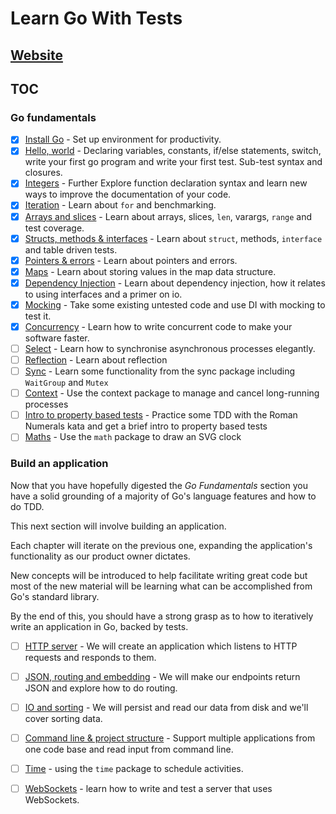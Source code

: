 # Learn Go With Tests

## [Website](https://quii.gitbook.io/learn-go-with-tests/)

## TOC
### Go fundamentals

- [x] [Install Go](https://quii.gitbook.io/learn-go-with-tests/go-fundamentals/install-go) - Set up environment for productivity.
- [x] [Hello, world](https://quii.gitbook.io/learn-go-with-tests/go-fundamentals/hello-world) - Declaring variables, constants, if/else statements, switch, write your first go program and write your first test. Sub-test syntax and closures.
- [x] [Integers](https://quii.gitbook.io/learn-go-with-tests/go-fundamentals/integers) - Further Explore function declaration syntax and learn new ways to improve the documentation of your code.
- [x] [Iteration](https://quii.gitbook.io/learn-go-with-tests/go-fundamentals/iteration) - Learn about `for` and benchmarking.
- [x] [Arrays and slices](https://quii.gitbook.io/learn-go-with-tests/go-fundamentals/arrays-and-slices) - Learn about arrays, slices, `len`, varargs, `range` and test coverage.
- [x] [Structs, methods & interfaces](https://quii.gitbook.io/learn-go-with-tests/go-fundamentals/structs-methods-and-interfaces) - Learn about `struct`, methods, `interface` and table driven tests.
- [x] [Pointers & errors](https://quii.gitbook.io/learn-go-with-tests/go-fundamentals/pointers-and-errors) - Learn about pointers and errors.
- [x] [Maps](https://quii.gitbook.io/learn-go-with-tests/go-fundamentals/maps) - Learn about storing values in the map data structure.
- [x] [Dependency Injection](https://quii.gitbook.io/learn-go-with-tests/go-fundamentals/dependency-injection) - Learn about dependency injection, how it relates to using interfaces and a primer on io.
- [x] [Mocking](https://quii.gitbook.io/learn-go-with-tests/go-fundamentals/mocking) - Take some existing untested code and use DI with mocking to test it.
- [x] [Concurrency](https://quii.gitbook.io/learn-go-with-tests/go-fundamentals/concurrency) - Learn how to write concurrent code to make your software faster.
- [ ] [Select](https://quii.gitbook.io/learn-go-with-tests/go-fundamentals/select) - Learn how to synchronise asynchronous processes elegantly.
- [ ] [Reflection](https://quii.gitbook.io/learn-go-with-tests/go-fundamentals/reflection) - Learn about reflection
- [ ] [Sync](https://quii.gitbook.io/learn-go-with-tests/go-fundamentals/sync) - Learn some functionality from the sync package including `WaitGroup` and `Mutex`
- [ ] [Context](https://quii.gitbook.io/learn-go-with-tests/go-fundamentals/context) - Use the context package to manage and cancel long-running processes
- [ ] [Intro to property based tests](https://quii.gitbook.io/learn-go-with-tests/go-fundamentals/roman-numerals) - Practice some TDD with the Roman Numerals kata and get a brief intro to property based tests
- [ ] [Maths](https://quii.gitbook.io/learn-go-with-tests/go-fundamentals/math) - Use the `math` package to draw an SVG clock

### Build an application

Now that you have hopefully digested the _Go Fundamentals_ section you have a solid grounding of a majority of Go's language features and how to do TDD.

This next section will involve building an application.

Each chapter will iterate on the previous one, expanding the application's functionality as our product owner dictates.

New concepts will be introduced to help facilitate writing great code but most of the new material will be learning what can be accomplished from Go's standard library.

By the end of this, you should have a strong grasp as to how to iteratively write an application in Go, backed by tests.

- [ ] [HTTP server](https://quii.gitbook.io/learn-go-with-tests/build-an-application/http-server) - We will create an application which listens to HTTP requests and responds to them.
- [ ] [JSON, routing and embedding](https://quii.gitbook.io/learn-go-with-tests/build-an-application/json) - We will make our endpoints return JSON and explore how to do routing.
- [ ] [IO and sorting](https://quii.gitbook.io/learn-go-with-tests/build-an-application/io) - We will persist and read our data from disk and we'll cover sorting data.
- [ ] [Command line & project structure](https://quii.gitbook.io/learn-go-with-tests/build-an-application/command-line) - Support multiple applications from one code base and read input from command line.
- [ ] [Time](https://quii.gitbook.io/learn-go-with-tests/build-an-application/time) - using the `time` package to schedule activities.
- [ ] [WebSockets](https://quii.gitbook.io/learn-go-with-tests/build-an-application/websockets) - learn how to write and test a server that uses WebSockets.


